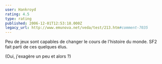 ```yaml
---
user: Hankroyd
rating: 4.5
type: rating
published: 2006-12-01T12:53:18.000Z
legacy_url: http://www.emunova.net/veda/test/213.htm#comment-7035
---
```

Peu de jeux sont capables de changer le cours de l'histoire du monde.
SF2 fait parti de ces quelques élus.

(Oui, j'exagère un peu et alors ?)